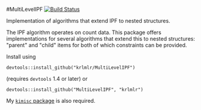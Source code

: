 #MultiLevelIPF [![Build Status](https://travis-ci.org/krlmlr/MultiLevelIPF.png)](https://travis-ci.org/krlmlr/MultiLevelIPF)

Implementation of algorithms that extend IPF to nested structures.

The IPF algorithm operates on count data.  This package offers implementations for several algorithms that extend this to nested structures: "parent" and "child" items for both of which constraints can be provided.

Install using

    devtools::install_github("krlmlr/MultiLevelIPF")

(requires `devtools` 1.4 or later) or

    devtools::install_github("MultiLevelIPF", "krlmlr")

My [`kimisc` package](https://github.com/krlmlr/kimisc) is also required.
